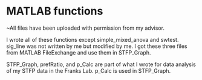 # MATLAB functions
~All files have been uploaded with permission from my advisor.

I wrote all of these functions except simple_mixed_anova and swtest. sig_line was not written by me but modified by me. I got these three files from MATLAB FileExchange and use them in STFP_Graph.

STFP_Graph, prefRatio, and p_Calc are part of what I wrote for data analysis of my STFP data in the Franks Lab. p_Calc is used in STFP_Graph.
